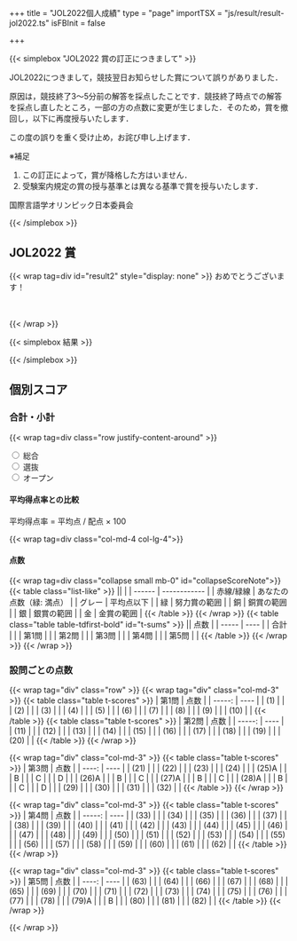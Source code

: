 +++
title = "JOL2022個人成績"
type = "page"
importTSX = "js/result/result-jol2022.ts"
isFBInit = false

+++

{{< simplebox "JOL2022 賞の訂正につきまして" >}}

JOL2022につきまして，競技翌日お知らせした賞について誤りがありました．

原因は，競技終了3～5分前の解答を採点したことです．競技終了時点での解答を採点し直したところ，一部の方の点数に変更が生じました．そのため，賞を撤回し，以下に再度授与いたします．

この度の誤りを重く受け止め，お詫び申し上げます．

※補足

1. この訂正によって，賞が降格した方はいません．
1. 受験案内規定の賞の授与基準とは異なる基準で賞を授与いたします．

国際言語学オリンピック日本委員会

{{< /simplebox >}}

## JOL2022 賞

{{< wrap tag=div id="result2" style="display: none" >}}
おめでとうございます！

<p id="resultlead" style="font-size: xxx-large; font-size: -webkit-xxx-large;"></p>

{{< /wrap >}}

{{< simplebox 結果 >}}

<p id="result"></p>

{{< /simplebox >}}

<!-- {{< wrap tag=div id=form style="display: none" >}}
賞を獲得された方には賞状を郵送いたします．以下の氏名・郵送先住所をご確認いただき，修正が必要な場合は **2022年1月9日（日）** までに修正してください．修正は以下の情報を書き換えて修正ボタンを押すことで完了します．

<form id="form" onsubmit="infoSubmit(); return false;" class="needs-validation">
    <div class="form-group was-validated">
        <label for="input-name">氏名(フルネーム)</label>
        <input required class="form-control" id="input-name">
        <small id="input-name-roman-help" class="form-text text-muted">郵送時の宛名・賞状への記名に用います．</small>
    </div>
    <div class="form-group was-validated">
        <label for="input-name-roman">氏名(ローマ字)</label>
        <input required pattern="^[0-9A-Za-z\s]+$" class="form-control" id="input-name-roman" aria-describedby="input-name-roman-help">
        <small id="input-name-roman-help" class="form-text text-muted">半角英数．例) Namae Myouji / MYOUJI Namae<br>こちらで大文字小文字・スペースなどを調整した後，賞状への記名に用います．名字名前の順番やスペルが希望通りか確認してください．</small>
    </div>
    <div class="form-group was-validated">
        <label for="input-zipcode">郵便番号</label>
        <input name="zipcode" required pattern="^[0-9\-]+$" class="form-control" id="input-zipcode" aria-describedby="input-zipcode-help">
        <small id="input-zipcode-help" class="form-text text-muted"></small>
    </div>
    <div class="form-group was-validated">
        <label for="input-address">住所</label>
        <input name="address" required class="form-control" id="input-address" aria-describedby="input-address-help">
        <small id="input-address-help" class="form-text text-muted"></small>
    </div>
    <button disabled id="update-info" type="submit" class="btn btn-primary">修正</button>
</form>

{{< /wrap >}} -->

## 個別スコア

### 合計・小計

{{< wrap tag=div class="row justify-content-around" >}}
<div class="col-12 text-center mb-3">
    <div class="custom-control custom-radio custom-control-inline">
        <input type="radio" id="sums-chart-none" name="chartMode" class="custom-control-input">
        <label class="custom-control-label" for="sums-chart-none">総合</label>
    </div>
    <div class="custom-control custom-radio custom-control-inline">
        <input type="radio" id="sums-chart-flag" name="chartMode" class="custom-control-input">
        <label class="custom-control-label" for="sums-chart-flag">選抜</label>
    </div>
    <div class="custom-control custom-radio custom-control-inline">
        <input type="radio" id="sums-chart-award" name="chartMode" class="custom-control-input">
        <label class="custom-control-label" for="sums-chart-award">オープン</label>
    </div>
</div>
<div class="col-md-6 col-lg-4 mb-3">
    <h4 class="h5"><a class="text-reset text-decoration-none dottedUnderline" data-bs-toggle="collapse" data-bs-target="#collapseAvgScoreRateNote" role="button" aria-expanded="false" aria-controls="collapseAvgScoreRateNote">平均得点率</a>との比較</h4>
    <p class="collapse small mb-0" id="collapseAvgScoreRateNote">平均得点率 = 平均点 / 配点 × 100</p>
    <div class="chart-container" style="position: relative;">
        <canvas id="c-sums"></canvas>
    </div>
</div>
{{< wrap tag=div class="col-md-4 col-lg-4">}}
<h4 class="h5"><a class="text-reset text-decoration-none dottedUnderline" data-bs-toggle="collapse" data-bs-target="#collapseScoreNote" role="button" aria-expanded="false" aria-controls="collapseScoreNote">点数</a></h4>
{{< wrap tag=div class="collapse small mb-0" id="collapseScoreNote">}}
{{< table class="list-like" >}}
||              |
| ------ | ------------ |
| 赤線/緑線   | あなたの点数（緑: 満点） |
| グレー | 平均点以下   |
| 緑     | 努力賞の範囲 |
| 銅     | 銅賞の範囲   |
| 銀     | 銀賞の範囲   |
| 金     | 金賞の範囲   |
{{< /table >}}
{{< /wrap >}}
{{< table class="table table-tdfirst-bold" id="t-sums" >}}
|| 点数 |
| ----- | ---- |
| 合計  |      |
| 第1問 |      |
| 第2問 |      |
| 第3問 |      |
| 第4問 |      |
| 第5問 |      |
{{< /table >}}
{{< /wrap >}}
{{< /wrap >}}

### 設問ごとの点数

{{< wrap tag="div" class="row" >}}
{{< wrap tag="div" class="col-md-3" >}}
{{< table class="table t-scores" >}}
| 第1問 | 点数 |
| -----: | ---- |
| (1)   |      |
| (2)   |      |
| (3)   |      |
| (4)   |      |
| (5)   |      |
| (6)   |      |
| (7)   |      |
| (8)   |      |
| (9)   |      |
| (10)  |      |
{{< /table >}}
{{< table class="table t-scores" >}}
| 第2問 | 点数 |
| -----: | ---- |
| (11)  |      |
| (12)  |      |
| (13)  |      |
| (14)  |      |
| (15)  |      |
| (16)  |      |
| (17)  |      |
| (18)  |      |
| (19)  |      |
| (20)  |      |
{{< /table >}}
{{< /wrap >}}

{{< wrap tag="div" class="col-md-3" >}}
{{< table class="table t-scores" >}}
| 第3問 | 点数 |
| ----: | ---- |
|  (21) |      |
|  (22) |      |
|  (23) |      |
|  (24) |      |
| (25)A |      |
|     B |      |
|     C |      |
|     D |      |
| (26)A |      |
|     B |      |
|     C |      |
| (27)A |      |
|     B |      |
|     C |      |
| (28)A |      |
|     B |      |
|     C |      |
|     D |      |
|  (29) |      |
|  (30) |      |
|  (31) |      |
|  (32) |      |
{{< /table >}}
{{< /wrap >}}

{{< wrap tag="div" class="col-md-3" >}}
{{< table class="table t-scores" >}}
| 第4問 | 点数 |
| -----: | ---- |
| (33)    |      |
| (34)    |      |
| (35)    |      |
| (36)    |      |
| (37)  |      |
| (38)  |      |
| (39)  |      |
| (40)  |      |
| (41)  |      |
| (42)  |      |
| (43)    |      |
| (44)    |      |
| (45)    |      |
| (46)    |      |
| (47)    |      |
| (48)    |      |
| (49)    |      |
| (50)    |      |
| (51)    |      |
| (52)    |      |
| (53)    |      |
| (54)    |      |
| (55)    |      |
| (56)    |      |
| (57)    |      |
| (58)    |      |
| (59)    |      |
| (60)    |      |
| (61)    |      |
| (62)    |      |
{{< /table >}}
{{< /wrap >}}

{{< wrap tag="div" class="col-md-3" >}}
{{< table class="table t-scores" >}}
| 第5問 | 点数 |
| ----: | ---- |
|  (63) |      |
|  (64) |      |
|  (66) |      |
|  (67) |      |
|  (68) |      |
|  (65) |      |
|  (69) |      |
|  (70) |      |
|  (71) |      |
|  (72) |      |
|  (73) |      |
|  (74) |      |
|  (75) |      |
|  (76) |      |
|  (77) |      |
|  (78) |      |
| (79)A |      |
|     B |      |
|  (80) |      |
|  (81) |      |
|  (82) |      |
{{< /table >}}
{{< /wrap >}}

{{< /wrap >}}
